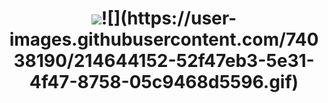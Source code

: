 <h1 align="center">
    <img src="https://readme-typing-svg.herokuapp.com?font=Garamond&weight=700&size=40&pause=1000&color=F7F423&random=false&width=435&lines=Hello+folk...;Praveen+here..." />![](https://user-images.githubusercontent.com/74038190/214644152-52f47eb3-5e31-4f47-8758-05c9468d5596.gif)
</h1>
